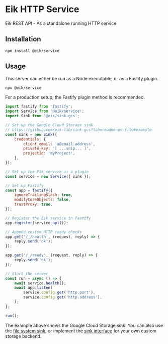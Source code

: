 # Eik HTTP Service

Eik REST API - As a standalone running HTTP service

## Installation

```
npm install @eik/service
```

## Usage

This server can either be run as a Node executable, or as a Fastify plugin.

```sh
npx @eik/service
```

For a production setup, the Fastify plugin method is recommended.

```js
import fastify from 'fastify';
import Service from '@eik/service';
import Sink from '@eik/sink-gcs';

// Set up the Google Cloud Storage sink
// https://github.com/eik-lib/sink-gcs?tab=readme-ov-file#example
const sink = new Sink({
    credentials: {
        client_email: 'a@email.address',
        private_key: '[ ...snip... ]',
        projectId: 'myProject',
    },
});

// Set up the Eik service as a plugin
const service = new Service({ sink });

// Set up Fastify
const app = fastify({
    ignoreTrailingSlash: true,
    modifyCoreObjects: false,
    trustProxy: true,
});

// Register the Eik service in Fastify
app.register(service.api());

// Append custom HTTP ready checks
app.get('/_/health', (request, reply) => {
    reply.send('ok');
});

app.get('/_/ready', (request, reply) => {
    reply.send('ok');
});

// Start the server
const run = async () => {
    await service.health();
    await app.listen(
        service.config.get('http.port'),
        service.config.get('http.address'),
    );
};

run();
```

The example above shows the Google Cloud Storage sink. You can also use the [file system sink](https://github.com/eik-lib/sink-file-system), or implement the [sink interface](https://github.com/eik-lib/sink) for your own custom storage backend.
